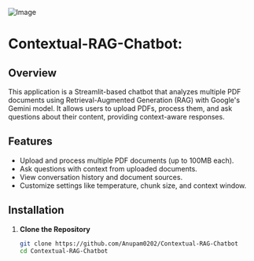 ![Image](https://github.com/user-attachments/assets/8ac6da1c-dd17-42e7-bfb7-a7e5ce62955e)

# Contextual-RAG-Chatbot:

## Overview

This application is a Streamlit-based chatbot that analyzes multiple PDF documents using Retrieval-Augmented Generation (RAG) with Google's Gemini model. It allows users to upload PDFs, process them, and ask questions about their content, providing context-aware responses.

## Features

- Upload and process multiple PDF documents (up to 100MB each).
- Ask questions with context from uploaded documents.
- View conversation history and document sources.
- Customize settings like temperature, chunk size, and context window.

## Installation

1. **Clone the Repository**
   ```bash
   git clone https://github.com/Anupam0202/Contextual-RAG-Chatbot
   cd Contextual-RAG-Chatbot
